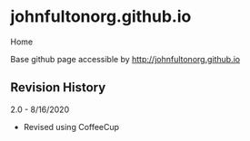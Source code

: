 # johnfultonorg.github.io
Home

Base github page accessible by http://johnfultonorg.github.io


## Revision History

2.0 - 8/16/2020
- Revised using CoffeeCup
  
  